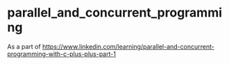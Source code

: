 # parallel_and_concurrent_programming
As a part of https://www.linkedin.com/learning/parallel-and-concurrent-programming-with-c-plus-plus-part-1

